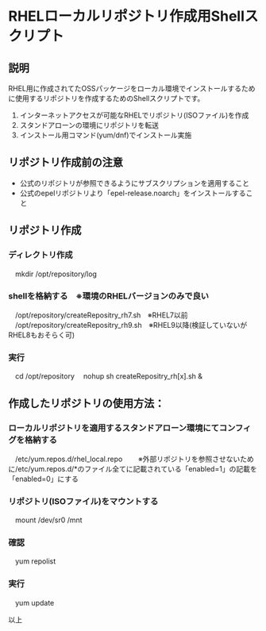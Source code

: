# RHELローカルリポジトリ作成用Shellスクリプト

## 説明
RHEL用に作成されてたOSSパッケージをローカル環境でインストールするために使用するリポジトリを作成するためのShellスクリプトです。

1. インターネットアクセスが可能なRHELでリポジトリ(ISOファイル)を作成
2. スタンドアローンの環境にリポジトリを転送
3. インストール用コマンド(yum/dnf)でインストール実施

## リポジトリ作成前の注意
- 公式のリポジトリが参照できるようにサブスクリプションを適用すること
- 公式のepelリポジトリより「epel-release.noarch」をインストールすること

## リポジトリ作成
### ディレクトリ作成
　mkdir /opt/repository/log

### shellを格納する　※環境のRHELバージョンのみで良い
　/opt/repository/createRepositry_rh7.sh　※RHEL7以前
　/opt/repository/createRepositry_rh9.sh　※RHEL9以降(検証していないがRHEL8もおそらく可)

### 実行
　cd /opt/repository
　nohup sh createRepositry_rh[x].sh &

## 作成したリポジトリの使用方法：
### ローカルリポジトリを適用するスタンドアローン環境にてコンフィグを格納する
　/etc/yum.repos.d/rhel_local.repo
　　※外部リポジトリを参照させないために/etc/yum.repos.d/*のファイル全てに記載されている「enabled=1」の記載を「enabled=0」にする

### リポジトリ(ISOファイル)をマウントする
　mount /dev/sr0 /mnt

### 確認
　yum repolist

### 実行
　yum update

以上
